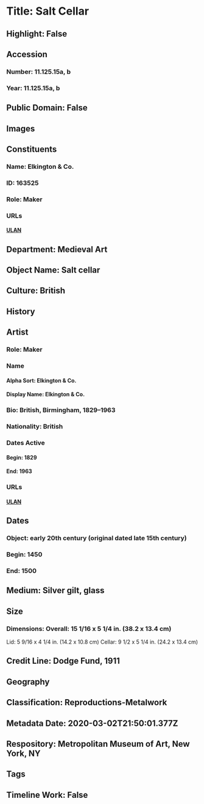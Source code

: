 # Title: Salt Cellar
## Highlight: False
## Accession
### Number: 11.125.15a, b
### Year: 11.125.15a, b
## Public Domain: False
## Images
## Constituents
### Name: Elkington &amp; Co.
### ID: 163525
### Role: Maker
### URLs
#### [ULAN](http://vocab.getty.edu/page/ulan/500333989)
## Department: Medieval Art
## Object Name: Salt cellar
## Culture: British
## History
## Artist
### Role: Maker
### Name
#### Alpha Sort: Elkington & Co.
#### Display Name: Elkington & Co.
### Bio: British, Birmingham, 1829–1963
### Nationality: British
### Dates Active
#### Begin: 1829
#### End: 1963
### URLs
#### [ULAN](http://vocab.getty.edu/page/ulan/500333989)
## Dates
### Object: early 20th century (original dated late 15th century)
### Begin: 1450
### End: 1500
## Medium: Silver gilt, glass
## Size
### Dimensions: Overall: 15 1/16 x 5 1/4 in. (38.2 x 13.4 cm)
Lid: 5 9/16 x 4 1/4 in. (14.2 x 10.8 cm)
Cellar: 9 1/2 x 5 1/4 in. (24.2 x 13.4 cm)
## Credit Line: Dodge Fund, 1911
## Geography
## Classification: Reproductions-Metalwork
## Metadata Date: 2020-03-02T21:50:01.377Z
## Respository: Metropolitan Museum of Art, New York, NY
## Tags
## Timeline Work: False
